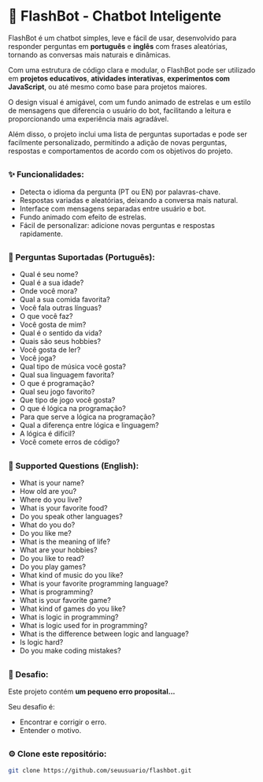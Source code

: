 
# 🤖 FlashBot - Chatbot Inteligente

FlashBot é um chatbot simples, leve e fácil de usar, desenvolvido para responder perguntas em **português** e **inglês** com frases aleatórias, tornando as conversas mais naturais e dinâmicas.

Com uma estrutura de código clara e modular, o FlashBot pode ser utilizado em **projetos educativos**, **atividades interativas**, **experimentos com JavaScript**, ou até mesmo como base para projetos maiores.

O design visual é amigável, com um fundo animado de estrelas e um estilo de mensagens que diferencia o usuário do bot, facilitando a leitura e proporcionando uma experiência mais agradável.

Além disso, o projeto inclui uma lista de perguntas suportadas e pode ser facilmente personalizado, permitindo a adição de novas perguntas, respostas e comportamentos de acordo com os objetivos do projeto.

## 
### ✨ Funcionalidades:

- Detecta o idioma da pergunta (PT ou EN) por palavras-chave.
- Respostas variadas e aleatórias, deixando a conversa mais natural.
- Interface com mensagens separadas entre usuário e bot.
- Fundo animado com efeito de estrelas.
- Fácil de personalizar: adicione novas perguntas e respostas rapidamente.

##
### 📌 Perguntas Suportadas (Português):

- Qual é seu nome?  
- Qual é a sua idade?  
- Onde você mora?  
- Qual a sua comida favorita?  
- Você fala outras línguas?  
- O que você faz?  
- Você gosta de mim?  
- Qual é o sentido da vida?  
- Quais são seus hobbies?  
- Você gosta de ler?  
- Você joga?  
- Qual tipo de música você gosta?  
- Qual sua linguagem favorita?  
- O que é programação?  
- Qual seu jogo favorito?  
- Que tipo de jogo você gosta?  
- O que é lógica na programação?  
- Para que serve a lógica na programação?  
- Qual a diferença entre lógica e linguagem?  
- A lógica é difícil?  
- Você comete erros de código?  

##
### 📌 Supported Questions (English):

- What is your name?  
- How old are you?  
- Where do you live?  
- What is your favorite food?  
- Do you speak other languages?  
- What do you do?  
- Do you like me?  
- What is the meaning of life?  
- What are your hobbies?  
- Do you like to read?  
- Do you play games?  
- What kind of music do you like?  
- What is your favorite programming language?  
- What is programming?  
- What is your favorite game?  
- What kind of games do you like?  
- What is logic in programming?  
- What is logic used for in programming?  
- What is the difference between logic and language?  
- Is logic hard?  
- Do you make coding mistakes?  

##
### 🎯 Desafio:

Este projeto contém **um pequeno erro proposital...**

Seu desafio é:
- Encontrar e corrigir o erro.
- Entender o motivo.

##
### ⚙️ Clone este repositório:

```bash
git clone https://github.com/seuusuario/flashbot.git
